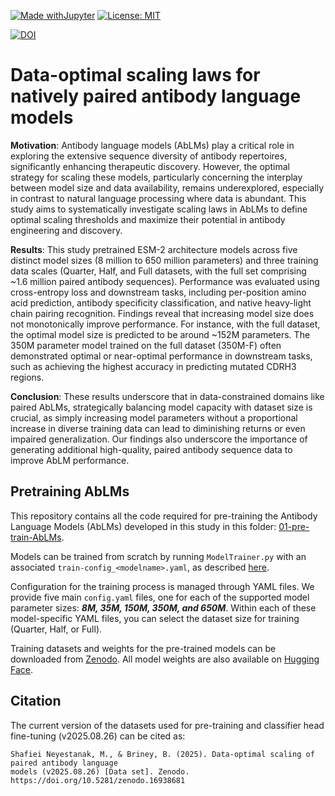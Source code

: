 [![Made withJupyter](https://img.shields.io/badge/Made%20with-Jupyter-orange?logo=Jupyter)](https://jupyter.org/try)
[![License: MIT](https://img.shields.io/badge/License-MIT-green.svg)](https://opensource.org/licenses/MIT)

[![DOI](https://zenodo.org/badge/DOI/10.5281/zenodo.15447079.svg)](https://doi.org/10.5281/zenodo.15447079)

# Data-optimal scaling laws for natively paired antibody language models

**Motivation**: Antibody language models (AbLMs) play a critical role in exploring the extensive sequence diversity of antibody repertoires, significantly enhancing therapeutic discovery. However, the optimal strategy for scaling these models, particularly concerning the interplay between model size and data availability, remains underexplored, especially in contrast to natural language processing where data is abundant. This study aims to systematically investigate scaling laws in AbLMs to define optimal scaling thresholds and maximize their potential in antibody engineering and discovery.

**Results**: This study pretrained ESM-2 architecture models across five distinct model sizes (8 million to 650 million parameters) and three training data scales (Quarter, Half, and Full datasets, with the full set comprising ~1.6 million paired antibody sequences). Performance was evaluated using cross-entropy loss and downstream tasks, including per-position amino acid prediction, antibody specificity classification, and native heavy-light chain pairing recognition. Findings reveal that increasing model size does not monotonically improve performance. For instance, with the full dataset, the optimal model size is predicted to be around ~152M parameters. The 350M parameter model trained on the full dataset (350M-F) often demonstrated optimal or near-optimal performance in downstream tasks, such as achieving the highest accuracy in predicting mutated CDRH3 regions. 

**Conclusion**: These results underscore that in data-constrained domains like paired AbLMs, strategically balancing model capacity with dataset size is crucial, as simply increasing model parameters without a proportional increase in diverse training data can lead to diminishing returns or even impaired generalization. Our findings also underscore the importance of generating additional high-quality, paired antibody sequence data to improve AbLM performance.

## Pretraining AbLMs
This repository contains all the code required for pre-training the Antibody Language Models (AbLMs) developed in this study in this folder: [01-pre-train-AbLMs](./01-pre-train-AbLMs/).

Models can be trained from scratch by running `ModelTrainer.py` with an associated `train-config_<modelname>.yaml`, as described [here](https://github.com/brineylab/deepspeed/tree/main).

Configuration for the training process is managed through YAML files. We provide five main `config.yaml` files, one for each of the supported model parameter sizes: ***8M, 35M, 150M, 350M, and 650M***. Within each of these model-specific YAML files, you can select the dataset size for training (Quarter, Half, or Full).

Training datasets and weights for the pre-trained models can be downloaded from [Zenodo](https://zenodo.org/records/16938681). All model weights are also available on [Hugging Face](https://huggingface.co/collections/brineylab/ablms-scaling-laws-6824e4beaabf4b16107cac4f).

## Citation

The current version of the datasets used for pre-training and classifier head fine-tuning (v2025.08.26) can be cited as:

```
Shafiei Neyestanak, M., & Briney, B. (2025). Data-optimal scaling of paired antibody language 
models (v2025.08.26) [Data set]. Zenodo. https://doi.org/10.5281/zenodo.16938681
``` 
